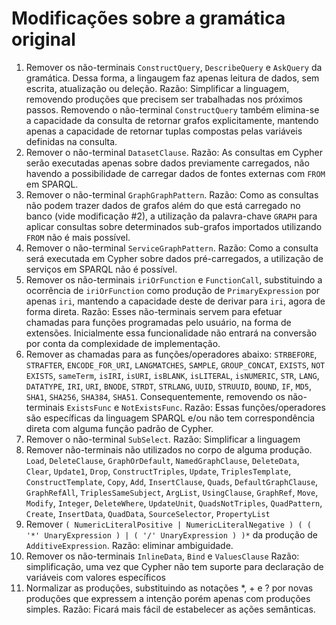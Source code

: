 # Modificações sobre a gramática original

1. Remover os não-terminais `ConstructQuery`, `DescribeQuery` e `AskQuery` da gramática. Dessa forma, a lingaugem faz apenas leitura de dados, sem escrita, atualização ou deleção.
    Razão: Simplificar a linguagem, removendo produções que precisem ser trabalhadas nos próximos passos. Removendo o não-terminal `ConstructQuery` também elimina-se a capacidade da consulta de retornar grafos explicitamente, mantendo apenas a capacidade de retornar tuplas compostas pelas variáveis definidas na consulta.
2. Remover o não-terminal `DatasetClause`.
    Razão: As consultas em Cypher serão executadas apenas sobre dados previamente carregados, não havendo a possibilidade de carregar dados de fontes externas com `FROM` em SPARQL.
3. Remover o não-terminal `GraphGraphPattern`.
    Razão: Como as consultas não podem trazer dados de grafos além do que está carregado no banco (vide modificação #2), a utilização da palavra-chave `GRAPH` para aplicar consultas sobre determinados sub-grafos importados utilizando `FROM` não é mais possível.
4. Remover o não-terminal `ServiceGraphPattern`.
    Razão: Como a consulta será executada em Cypher sobre dados pré-carregados, a utilização de serviços em SPARQL não é possível.
5. Remover os não-terminais `iriOrFunction` e `FunctionCall`, substituindo a ocorrência de `iriOrFunction` como produção de `PrimaryExpression` por apenas `iri`, mantendo a capacidade deste de derivar para `iri`, agora de forma direta. 
    Razão: Esses não-terminais servem para efetuar chamadas para funções programadas pelo usuário, na forma de extensões. Inicialmente essa funcionalidade não entrará na conversão por conta da complexidade de implementação.
6. Remover as chamadas para as funções/operadores abaixo:
    `STRBEFORE`, `STRAFTER`, `ENCODE_FOR_URI`, `LANGMATCHES`, `SAMPLE`, `GROUP_CONCAT`, `EXISTS`, `NOT EXISTS`,  `sameTerm`, `isIRI`, `isURI`, `isBLANK`, `isLITERAL`, `isNUMERIC`, `STR`, `LANG`, `DATATYPE`, `IRI`, `URI`, `BNODE`, `STRDT`, `STRLANG`, `UUID`, `STRUUID`, `BOUND`, `IF`, `MD5`, `SHA1`, `SHA256`, `SHA384`, `SHA51`.
    Consequentemente, removendo os não-terminais `ExistsFunc` e `NotExistsFunc`.
    Razão: Essas funções/operadores são específicas da linguagem SPARQL e/ou não tem correspondência direta com alguma função padrão de Cypher.
7. Remover o não-terminal `SubSelect`.
    Razão: Simplificar a linguagem
8. Remover não-terminais não utilizados no corpo de alguma produção.
    `Load`, `DeleteClause`, `GraphOrDefault`, `NamedGraphClause`, `DeleteData`, `Clear`, `Update1`, `Drop`, `ConstructTriples`, `Update`, `TriplesTemplate`, `ConstructTemplate`, `Copy`, `Add`, `InsertClause`, `Quads`, `DefaultGraphClause`, `GraphRefAll`, `TriplesSameSubject`, `ArgList`, `UsingClause`, `GraphRef`, `Move`, `Modify`, `Integer`, `DeleteWhere`, `UpdateUnit`, `QuadsNotTriples`, `QuadPattern`, `Create`, `InsertData`, `QuadData`, `SourceSelector`, `PropertyList`
9. Remover `( NumericLiteralPositive | NumericLiteralNegative ) ( ( '*' UnaryExpression ) | ( '/' UnaryExpression ) )*` da produção de `AdditiveExpression`.
    Razão: eliminar ambiguidade.
10. Remover os não-terminais `InlineData`, `Bind` e  `ValuesClause`
    Razão: simplificação, uma vez que Cypher não tem suporte para declaração de variáveis com valores específicos
11. Normalizar as produções, substituindo as notações *, + e ? por novas produções que expressem a intenção porém apenas com produções simples.
    Razão: Ficará mais fácil de estabelecer as ações semânticas.